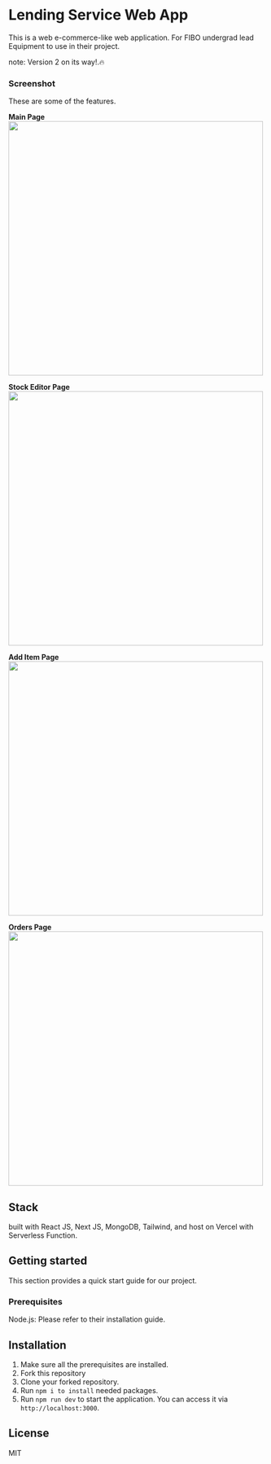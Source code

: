 # Lending Service Web App
This is a web e-commerce-like web application. For FIBO undergrad lead Equipment to use in their project.

note: Version 2 on its way!.🔥

### Screenshot

These are some of the features. <br/>

**Main Page** <br/>
<img src="https://i.imgur.com/bQ3vosm.png" width="500">

**Stock Editor Page** <br/>
<img src="https://i.imgur.com/Rzjh6dr.png" width="500">

**Add Item Page** <br/>
<img src="https://i.imgur.com/SBtVw4t.png" width="500">

**Orders Page** <br/>
<img src="https://i.imgur.com/3IHDlhT.png" width="500">

## Stack
built with React JS, Next JS, MongoDB, Tailwind, and host on Vercel with Serverless Function.

## Getting started
This section provides a quick start guide for our project.

### Prerequisites
Node.js: Please refer to their installation guide.

## Installation
1. Make sure all the prerequisites are installed.
2. Fork this repository
3. Clone your forked repository.
4. Run `npm i to install` needed packages.
5. Run `npm run dev` to start the application. You can access it via `http://localhost:3000`.

## License
MIT
